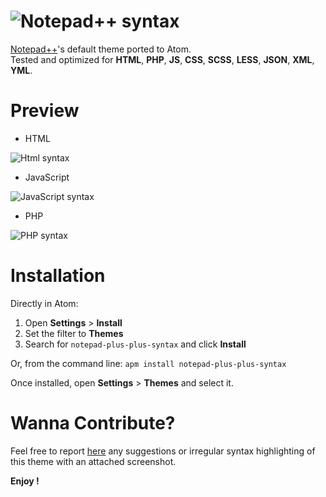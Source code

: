 # ![Notepad++ syntax](https://raw.githubusercontent.com/classikd/notepad-plus-plus-syntax/master/images/logo-notepad-syntax.png)

[Notepad++](https://notepad-plus-plus.org/fr/)'s default theme ported to Atom.  
Tested and optimized for __HTML__, __PHP__, __JS__, __CSS__, __SCSS__, __LESS__, __JSON__, __XML__, __YML__.

# Preview
* HTML

![Html syntax](https://raw.githubusercontent.com/classikd/notepad-plus-plus-syntax/master/screenshots/html-notepad.png)

* JavaScript

![JavaScript syntax](https://raw.githubusercontent.com/classikd/notepad-plus-plus-syntax/master/screenshots/js-notepad.png)

* PHP

![PHP syntax](https://raw.githubusercontent.com/classikd/notepad-plus-plus-syntax/master/screenshots/php-notepad.png)

# Installation
Directly in Atom:
1. Open __Settings__ > __Install__
2. Set the filter to __Themes__
3. Search for `notepad-plus-plus-syntax` and click __Install__

Or, from the command line: `apm install notepad-plus-plus-syntax`

Once installed, open __Settings__ > __Themes__ and select it.


# Wanna Contribute?
Feel free to report [here](https://github.com/classikd/notepad-plus-plus-syntax/issues) any suggestions or irregular syntax highlighting of this theme with an attached screenshot.


__Enjoy !__
